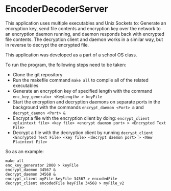 # EncoderDecoderServer

This application uses multiple executables and Unix Sockets to: Generate an encryption key, send file contents and encryption key over the network to an encryption daemon running, and daemon responds back with encrypted file contents. The decryption client and daemon works in a similar way, but in reverse to decrypt the encrypted file.

This application was developed as a part of a school OS class.

To run the program, the following steps need to be taken:
- Clone the git repository
- Run the makefile command `make all` to compile all of the related executables
- Generate an encryption key of specified length with the command `enc_key_generator <KeyLength> > keyFile`
- Start the encryption and decryption daemons on separate ports in the background with the commands `encrypt_daemon <Port> &` and `decrypt_daemon <Port> &`
- Encrypt a file with the encryption client by doing: `encrypt_client <plaintext file> <key file> <encrypt daemon port> > <Encrypted Text File>`
- Decrypt a file with the decryption client by running `decrypt_client <Encrypted Text File> <key file> <decrypt daemon port> > <New Plaintext File>`

So as an example:
```
make all
enc_key_generator 2000 > keyFile
encrypt_daemon 34567 &
decrypt_daemon 34568 &
encrypt_client myFile keyFile 34567 > encodedFile
decrypt_client encodedFile keyFile 34568 > myFile_v2
```
